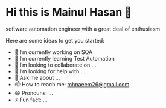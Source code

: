 # Hi this is Mainul Hasan 👋


software automation engineer with a great deal of enthusiasm

Here are some ideas to get you started:

- 🔭 I’m currently working on SQA
- 🌱 I’m currently learning Test Automation
- 👯 I’m looking to collaborate on ...
- 🤔 I’m looking for help with ...
- 💬 Ask me about ...
- 📫 How to reach me: mhnaeem26@gmail.com
- 😄 Pronouns: ...
- ⚡ Fun fact: ...

